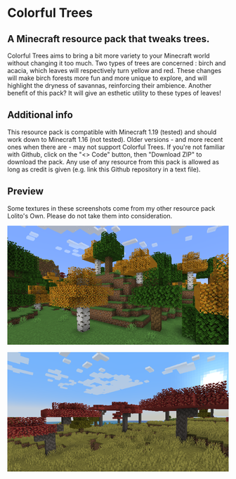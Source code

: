 # Colorful Trees

## A Minecraft resource pack that tweaks trees.

Colorful Trees aims to bring a bit more variety to your Minecraft world without changing it too much. Two types of trees are concerned : birch and acacia, which leaves will respectively turn yellow and red. These changes will make birch forests more fun and more unique to explore, and will highlight the dryness of savannas, reinforcing their ambience. Another benefit of this pack? It will give an esthetic utility to these types of leaves!

## Additional info

This resource pack is compatible with Minecraft 1.19 (tested) and should work down to Minecraft 1.16 (not tested). Older versions - and more recent ones when there are - may not support Colorful Trees. If you're not familiar with Github, click on the "<> Code" button, then "Download ZIP" to download the pack. Any use of any resource from this pack is allowed as long as credit is given (e.g. link this Github repository in a text file).

## Preview

Some textures in these screenshots come from my other resource pack Lolito's Own. Please do not take them into consideration.

![A birch forest with yellow birch leaves](./preview/birch.png)

![A savanna with red acacia leaves](./preview/acacia.png)
